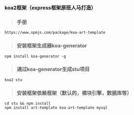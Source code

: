 ### koa2框架（express框架原班人马打造）

> ### 手册
```
https://www.npmjs.com/package/koa-art-template
```

> ### 安装框架生成器koa-generator
```
npm install koa-generator -g
```

> ### 通过koa-generator生成stu项目
```
koa2 stu
```

> ### 安装框架依赖框架（默认的，模块引擎，数据库等）
```
cd stu && npm install
npm install art-template koa-art-template mysql
```